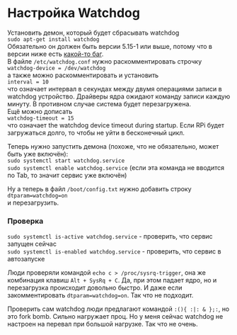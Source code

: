 # Настройка Watchdog  
Установить демон, который будет сбрасывать watchdog  
`sudo apt-get install watchdog`  
Обязательно он должен быть версии 5.15-1 или выше, потому что в версии ниже есть [какой-то баг](https://unix.stackexchange.com/questions/346224/problem-with-systemd-starting-watchdog).  
В файле `/etc/watchdog.conf` нужно раскомментировать строчку  
`watchdog-device = /dev/watchdog`  
а также можно раскомментировать и установить  
`interval = 10`  
что означает интервал в секундах между двумя операциями записи в watchdog устройство. Драйверы ядра ожидают команду записи каждую минуту. В противном случае система будет перезагружена.  
Ещё можно дописать  
`watchdog-timeout = 15`  
что означает the watchdog device timeout during startup. Если RPi будет загружаться долго, то чтобы не уйти в бесконечный цикл.  

Теперь нужно запустить демона (похоже, что не обязательно, может быть уже включён):  
`sudo systemctl start watchdog.service`  
`sudo systemctl enable watchdog.service` (если эта команда не вводится по Tab, то значит сервис уже включён)  

Ну а теперь в файл `/boot/config.txt` нужно добавить строку  
`dtparam=watchdog=on`  
и перезагрузить.  

### Проверка
`sudo systemctl is-active watchdog.service` - проверить, что сервис запущен сейчас  
`sudo systemctl is-enabled watchdog.service` - проверить, что сервис в автозапуске  

Люди проверяли командой `echo c > /proc/sysrq-trigger`, она же комбинация клавиш `Alt + SysRq + C`. Да, при этом падает ядро, но и перезагрузка происходит довольно быстро. И даже если закомментировать `dtparam=watchdog=on`. Так что не подходит.  

Проверить сам watchdog люди предлагают командой `:(){ :|: & };:`, но это fork bomb. Сильно нагружает проц. Но у меня сейчас watchdog не настроен на перевал при большой нагрузке. Так что не очень.  
